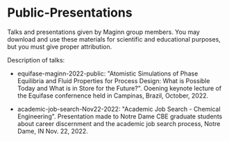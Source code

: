 # Public-Presentations
Talks and presentations given by Maginn group members.
You may download and use these materials for scientific and educational purposes, but you must give proper attribution.

Description of talks:

* equifase-maginn-2022-public: "Atomistic Simulations of Phase Equilibria and Fluid Properties for Process Design: What is Possible Today and What is in Store for the Future?". Ooening keynote lecture of the Equifase confernence held in Campinas, Brazil, October, 2022. 

* academic-job-search-Nov22-2022: "Academic Job Search - Chemical Engineering". Presentation made to Notre Dame CBE graduate students about career discernment and the academic job search process, Notre Dame, IN Nov. 22, 2022.
